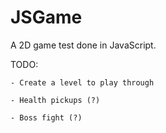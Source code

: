 # JSGame
A 2D game test done in JavaScript.

TODO: 

    - Create a level to play through
    
    - Health pickups (?)
    
    - Boss fight (?)
    
